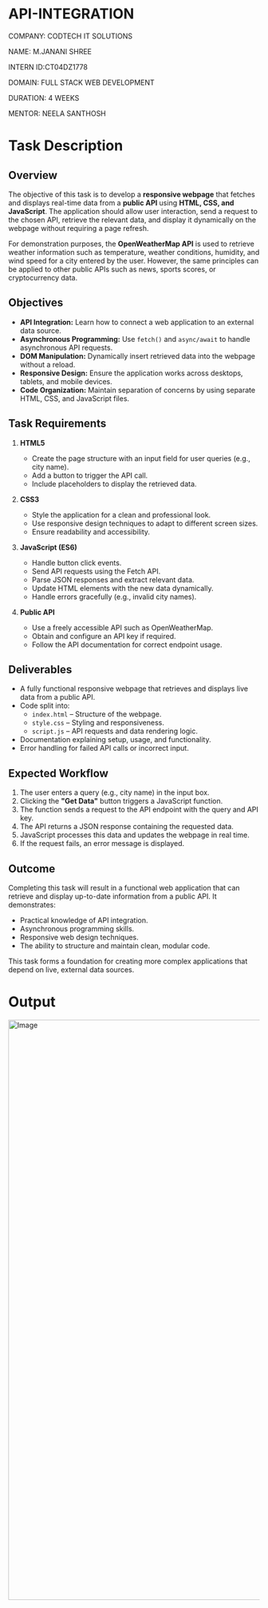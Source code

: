 # API-INTEGRATION

COMPANY: CODTECH IT SOLUTIONS

NAME: M.JANANI SHREE

INTERN ID:CT04DZ1778

DOMAIN: FULL STACK WEB DEVELOPMENT

DURATION: 4 WEEKS

MENTOR: NEELA SANTHOSH

# Task Description

## Overview
The objective of this task is to develop a **responsive webpage** that fetches and displays real-time data from a **public API** using **HTML, CSS, and JavaScript**. The application should allow user interaction, send a request to the chosen API, retrieve the relevant data, and display it dynamically on the webpage without requiring a page refresh.

For demonstration purposes, the **OpenWeatherMap API** is used to retrieve weather information such as temperature, weather conditions, humidity, and wind speed for a city entered by the user. However, the same principles can be applied to other public APIs such as news, sports scores, or cryptocurrency data.

## Objectives
- **API Integration:** Learn how to connect a web application to an external data source.
- **Asynchronous Programming:** Use `fetch()` and `async/await` to handle asynchronous API requests.
- **DOM Manipulation:** Dynamically insert retrieved data into the webpage without a reload.
- **Responsive Design:** Ensure the application works across desktops, tablets, and mobile devices.
- **Code Organization:** Maintain separation of concerns by using separate HTML, CSS, and JavaScript files.

## Task Requirements
1. **HTML5**
   - Create the page structure with an input field for user queries (e.g., city name).
   - Add a button to trigger the API call.
   - Include placeholders to display the retrieved data.

2. **CSS3**
   - Style the application for a clean and professional look.
   - Use responsive design techniques to adapt to different screen sizes.
   - Ensure readability and accessibility.

3. **JavaScript (ES6)**
   - Handle button click events.
   - Send API requests using the Fetch API.
   - Parse JSON responses and extract relevant data.
   - Update HTML elements with the new data dynamically.
   - Handle errors gracefully (e.g., invalid city names).

4. **Public API**
   - Use a freely accessible API such as OpenWeatherMap.
   - Obtain and configure an API key if required.
   - Follow the API documentation for correct endpoint usage.

## Deliverables
- A fully functional responsive webpage that retrieves and displays live data from a public API.
- Code split into:
  - `index.html` – Structure of the webpage.
  - `style.css` – Styling and responsiveness.
  - `script.js` – API requests and data rendering logic.
- Documentation explaining setup, usage, and functionality.
- Error handling for failed API calls or incorrect input.

## Expected Workflow
1. The user enters a query (e.g., city name) in the input box.
2. Clicking the **"Get Data"** button triggers a JavaScript function.
3. The function sends a request to the API endpoint with the query and API key.
4. The API returns a JSON response containing the requested data.
5. JavaScript processes this data and updates the webpage in real time.
6. If the request fails, an error message is displayed.

## Outcome
Completing this task will result in a functional web application that can retrieve and display up-to-date information from a public API. It demonstrates:
- Practical knowledge of API integration.
- Asynchronous programming skills.
- Responsive web design techniques.
- The ability to structure and maintain clean, modular code.

This task forms a foundation for creating more complex applications that depend on live, external data sources.

# Output

<img width="1909" height="1162" alt="Image" src="https://github.com/user-attachments/assets/c495c3e1-ab9c-49ea-a7a3-ab48c447e445" />
